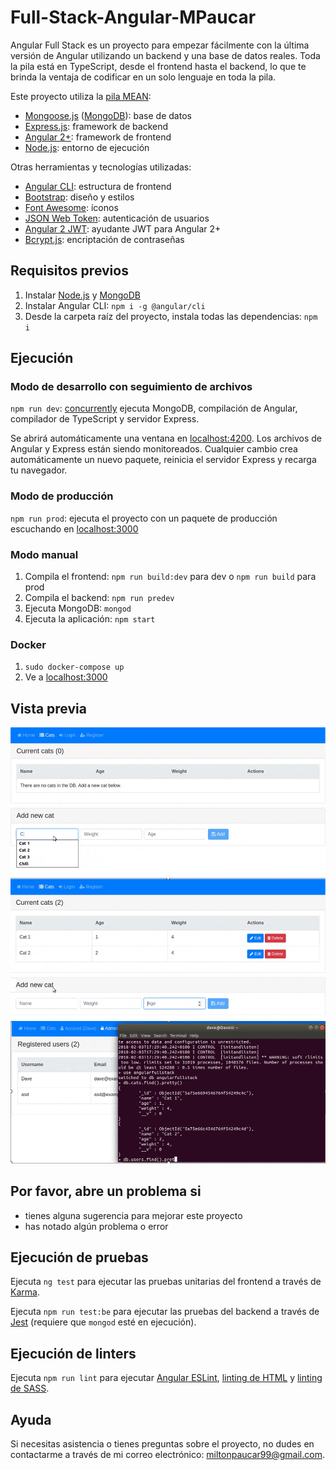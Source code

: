 # Full-Stack-Angular-MPaucar

Angular Full Stack es un proyecto para empezar fácilmente con la última versión de Angular utilizando un backend y una base de datos reales. Toda la pila está en TypeScript, desde el frontend hasta el backend, lo que te brinda la ventaja de codificar en un solo lenguaje en toda la pila.

Este proyecto utiliza la [pila MEAN](https://es.wikipedia.org/wiki/MEAN_(paquete_de_software)):
* [Mongoose.js](http://www.mongoosejs.com) ([MongoDB](https://www.mongodb.com)): base de datos
* [Express.js](http://expressjs.com): framework de backend
* [Angular 2+](https://angular.io): framework de frontend
* [Node.js](https://nodejs.org): entorno de ejecución

Otras herramientas y tecnologías utilizadas:
* [Angular CLI](https://cli.angular.io): estructura de frontend
* [Bootstrap](http://www.getbootstrap.com): diseño y estilos
* [Font Awesome](http://fontawesome.com): íconos
* [JSON Web Token](https://jwt.io): autenticación de usuarios
* [Angular 2 JWT](https://github.com/auth0/angular2-jwt): ayudante JWT para Angular 2+
* [Bcrypt.js](https://github.com/dcodeIO/bcrypt.js): encriptación de contraseñas

## Requisitos previos
1. Instalar [Node.js](https://nodejs.org) y [MongoDB](https://www.mongodb.com)
2. Instalar Angular CLI: `npm i -g @angular/cli`
3. Desde la carpeta raíz del proyecto, instala todas las dependencias: `npm i`

## Ejecución
### Modo de desarrollo con seguimiento de archivos
`npm run dev`: [concurrently](https://github.com/kimmobrunfeldt/concurrently) ejecuta MongoDB, compilación de Angular, compilador de TypeScript y servidor Express.

Se abrirá automáticamente una ventana en [localhost:4200](http://localhost:4200). Los archivos de Angular y Express están siendo monitoreados. Cualquier cambio crea automáticamente un nuevo paquete, reinicia el servidor Express y recarga tu navegador.

### Modo de producción
`npm run prod`: ejecuta el proyecto con un paquete de producción escuchando en [localhost:3000](http://localhost:3000)

### Modo manual
1. Compila el frontend: `npm run build:dev` para dev o `npm run build` para prod
2. Compila el backend: `npm run predev`
3. Ejecuta MongoDB: `mongod`
4. Ejecuta la aplicación: `npm start`

### Docker
1. `sudo docker-compose up`
2. Ve a [localhost:3000](http://localhost:3000)

## Vista previa
![Vista previa](https://raw.githubusercontent.com/miltonAlan/Full-Stack-Angular-MPaucar/master/demo1.png "Vista previa 1")
![Vista previa](https://raw.githubusercontent.com/miltonAlan/Full-Stack-Angular-MPaucar/master/demo2.png "Vista previa 2")
![Vista previa](https://raw.githubusercontent.com/miltonAlan/Full-Stack-Angular-MPaucar/master/demo3.png "Vista previa 3")

## Por favor, abre un problema si
* tienes alguna sugerencia para mejorar este proyecto
* has notado algún problema o error

## Ejecución de pruebas
Ejecuta `ng test` para ejecutar las pruebas unitarias del frontend a través de [Karma](https://karma-runner.github.io).

Ejecuta `npm run test:be` para ejecutar las pruebas del backend a través de [Jest](https://jestjs.io/) (requiere que `mongod` esté en ejecución).

## Ejecución de linters
Ejecuta `npm run lint` para ejecutar [Angular ESLint](https://github.com/angular-eslint/angular-eslint), [linting de HTML](https://github.com/htmlhint/HTMLHint) y [linting de SASS](https://github.com/sasstools/sass-lint).

## Ayuda
Si necesitas asistencia o tienes preguntas sobre el proyecto, no dudes en contactarme a través de mi correo electrónico: [miltonpaucar99@gmail.com](mailto:miltonpaucar99@gmail.com).
